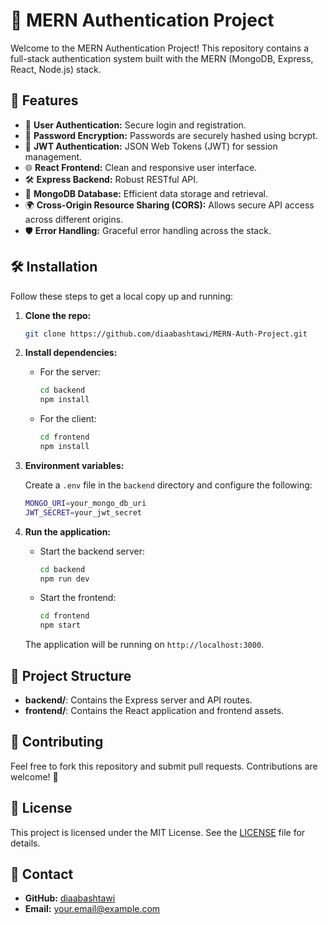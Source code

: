 # 🌟 MERN Authentication Project

Welcome to the MERN Authentication Project! This repository contains a full-stack authentication system built with the MERN (MongoDB, Express, React, Node.js) stack.

## 🚀 Features
- 🔐 **User Authentication:** Secure login and registration.
- 🔏 **Password Encryption:** Passwords are securely hashed using bcrypt.
- 📜 **JWT Authentication:** JSON Web Tokens (JWT) for session management.
- 🌐 **React Frontend:** Clean and responsive user interface.
- 🛠️ **Express Backend:** Robust RESTful API.
- 💾 **MongoDB Database:** Efficient data storage and retrieval.
- 🌍 **Cross-Origin Resource Sharing (CORS):** Allows secure API access across different origins.
- 🛡️ **Error Handling:** Graceful error handling across the stack.

## 🛠️ Installation

Follow these steps to get a local copy up and running:

1. **Clone the repo:**

    ```bash
    git clone https://github.com/diaabashtawi/MERN-Auth-Project.git
    ```

2. **Install dependencies:**

    - For the server:

        ```bash
        cd backend
        npm install
        ```

    - For the client:

        ```bash
        cd frontend
        npm install
        ```

3. **Environment variables:**

    Create a `.env` file in the `backend` directory and configure the following:

    ```bash
    MONGO_URI=your_mongo_db_uri
    JWT_SECRET=your_jwt_secret
    ```

4. **Run the application:**

    - Start the backend server:

        ```bash
        cd backend
        npm run dev
        ```

    - Start the frontend:

        ```bash
        cd frontend
        npm start
        ```

    The application will be running on `http://localhost:3000`.

## 🧩 Project Structure

- **backend/**: Contains the Express server and API routes.
- **frontend/**: Contains the React application and frontend assets.


## 👥 Contributing

Feel free to fork this repository and submit pull requests. Contributions are welcome! 🙌

## 📄 License

This project is licensed under the MIT License. See the [LICENSE](./LICENSE) file for details.

## 💬 Contact

- **GitHub:** [diaabashtawi](https://github.com/diaabashtawi)
- **Email:** your.email@example.com
